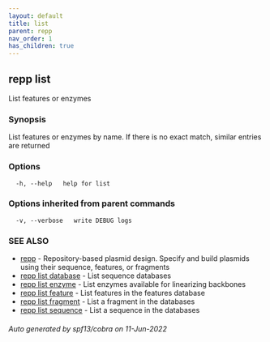 ```yaml
---
layout: default
title: list
parent: repp
nav_order: 1
has_children: true
---
```

## repp list

List features or enzymes

### Synopsis

List features or enzymes by name.
If there is no exact match, similar entries are returned

### Options

```
  -h, --help   help for list
```

### Options inherited from parent commands

```
  -v, --verbose   write DEBUG logs
```

### SEE ALSO

* [repp](repp)	 - 
Repository-based plasmid design. Specify and build plasmids using
their sequence, features, or fragments
* [repp list database](repp_list_database)	 - List sequence databases
* [repp list enzyme](repp_list_enzyme)	 - List enzymes available for linearizing backbones
* [repp list feature](repp_list_feature)	 - List features in the features database
* [repp list fragment](repp_list_fragment)	 - List a fragment in the databases
* [repp list sequence](repp_list_sequence)	 - List a sequence in the databases

###### Auto generated by spf13/cobra on 11-Jun-2022
